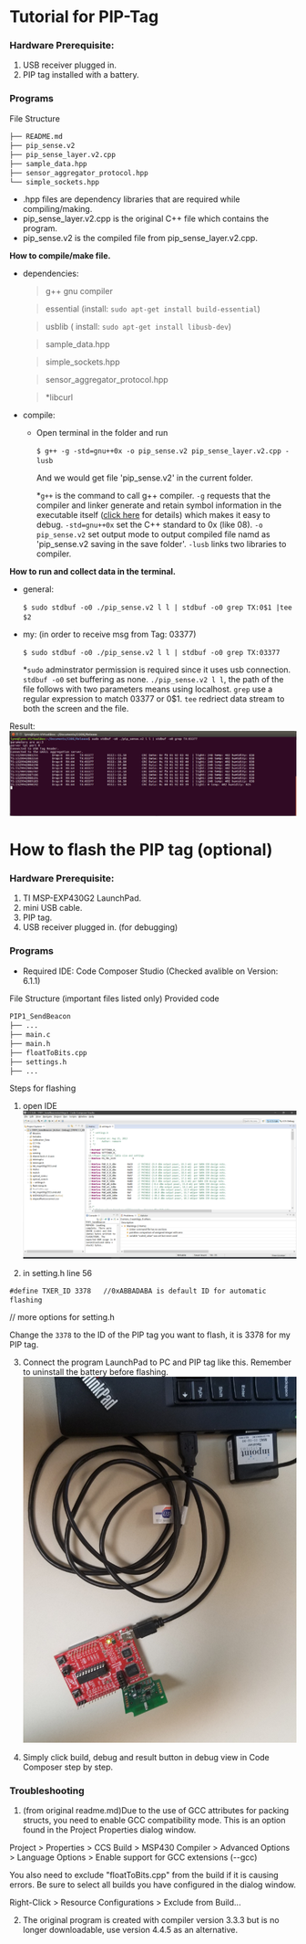 # Tutorial for PIP-Tag

### Hardware Prerequisite:
 1. USB receiver plugged in.
 2. PIP tag installed with a battery.

### Programs

File Structure

```
├── README.md
├── pip_sense.v2
├── pip_sense_layer.v2.cpp
├── sample_data.hpp
├── sensor_aggregator_protocol.hpp
└── simple_sockets.hpp
```

- .hpp files are dependency libraries that are required while compiling/making.  
- pip_sense_layer.v2.cpp is the original C++ file which contains the program.
- pip_sense.v2 is the compiled file from pip_sense_layer.v2.cpp.

 **How to compile/make file.**

- dependencies:
  > g++ gnu compiler

  > essential (install: `sudo apt-get install build-essential`)
 
  > usblib ( install: `sudo apt-get install libusb-dev`)
 
  > sample_data.hpp
 
  > simple_sockets.hpp
 
  > sensor_aggregator_protocol.hpp
 
  > *libcurl

- compile:

  - Open terminal in the folder and run

    `$ g++ -g -std=gnu++0x -o pip_sense.v2 pip_sense_layer.v2.cpp -lusb`
    
    And we would get file 'pip_sense.v2' in the current folder.
    
    *`g++` is the command to call g++ compiler. `-g` requests that the compiler and linker generate and retain symbol information in the executable itself ([click here](https://stackoverflow.com/questions/5179202/gcc-g-what-will-happen) for details) which makes it easy to debug. `-std=gnu++0x` set the C++ standard to 0x (like 08). `-o pip_sense.v2` set output mode to output compiled file namd as 'pip_sense.v2 saving in the save folder'. `-lusb` links two libraries to compiler.

 **How to run and collect data in the terminal.**

- general: 
  
  `$ sudo stdbuf -o0 ./pip_sense.v2 l l | stdbuf -o0 grep TX:0$1 |tee $2`

- my: (in order to receive msg from Tag: 03377)
  
  `$ sudo stdbuf -o0 ./pip_sense.v2 l l | stdbuf -o0 grep TX:03377`
  
  *`sudo` adminstrator permission is required since it uses usb connection. `stdbuf -o0` set buffering as none. `./pip_sense.v2 l l`, the path of the file follows with two parameters means using localhost. `grep` use a regular expression to match 03377 or 0$1. `tee` redriect data stream to both the screen and the file.
   
Result:
![finish](images/screen.png)



# How to flash the PIP tag (optional)

### Hardware Prerequisite:
 1. TI MSP-EXP430G2 LaunchPad.
 2. mini USB cable.
 3. PIP tag.
 4. USB receiver plugged in. (for debugging)

### Programs
- Required IDE: Code Composer Studio (Checked avalible on Version: 6.1.1)

File Structure (important files listed only)
Provided code
```
PIP1_SendBeacon
├── ...
├── main.c
├── main.h
├── floatToBits.cpp
├── settings.h
├── ...
```

Steps for flashing

 1. open IDE
 ![CCS IDE](images/IDE.png)
 
 2. in setting.h line 56 
 
 ```
 #define TXER_ID 3378	//0xABBADABA is default ID for automatic flashing
 ```
 
 // more options for setting.h
 
 Change the `3378` to the ID of the PIP tag you want to flash, it is 3378 for my PIP tag.
 
 3. Connect the program LaunchPad to PC and PIP tag like this. Remember to uninstall the battery before flashing.
  ![CODE FLASH SETUP](images/setup.jpg)
 
 4. Simply click build, debug and result button in debug view in Code Composer step by step. 
 
 
### Troubleshooting
  
  1. (from original readme.md)Due to the use of GCC attributes for packing structs, you need to enable GCC compatibility mode. This is an option found in the Project Properties dialog window.

  Project > Properties > CCS Build > MSP430 Compiler > Advanced Options > Language Options > Enable support for GCC extensions (--gcc)

  You also need to exclude "floatToBits.cpp" from the build if it is causing errors.  Be sure to select all builds you have configured in the dialog window.

  Right-Click > Resource Configurations > Exclude from Build...
  
  2. The original program is created with compiler version 3.3.3 but is no longer downloadable, use version 4.4.5 as an alternative.


